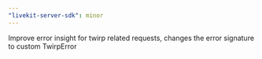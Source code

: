 ```yaml
---
"livekit-server-sdk": minor
---
```


Improve error insight for twirp related requests, changes the error signature to custom TwirpError
